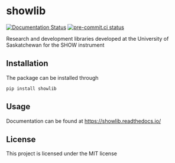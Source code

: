 # showlib

[![Documentation Status](https://readthedocs.org/projects/showlib/badge/?version=latest)](https://showlib.readthedocs.io/en/latest/?badge=latest)
[![pre-commit.ci status](https://results.pre-commit.ci/badge/github/usask-arg/showlib/main.svg)](https://results.pre-commit.ci/latest/github/usask-arg/showlib/main)

Research and development libraries developed at the University of Saskatchewan for the SHOW instrument

## Installation
The package can be installed through

`pip install showlib`

## Usage
Documentation can be found at  https://showlib.readthedocs.io/

## License
This project is licensed under the MIT license
